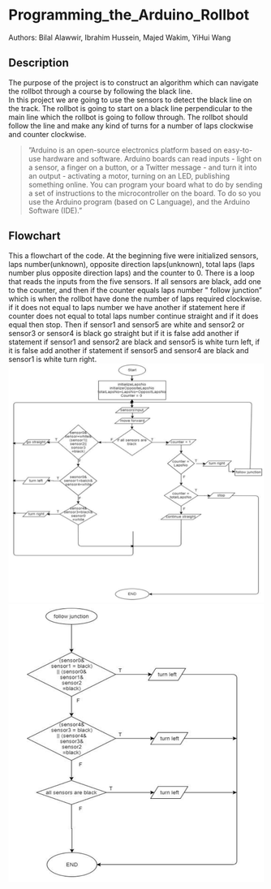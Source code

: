 # Programming_the_Arduino_Rollbot
Authors: Bilal Alawwir, Ibrahim Hussein, Majed Wakim, YiHui Wang
## Description
The purpose of the project is to construct an algorithm which can navigate the rollbot through a course by following the black line.<br/>
In this project we are going to use the sensors to detect the black line on the track. The rollbot is going to start on a black line perpendicular to the main line which the rollbot is going to follow through. The rollbot should follow the line and make any kind of turns for a number of laps clockwise and counter clockwise.
> ”Arduino is an open-source electronics platform based on easy-to-use hardware and software. Arduino boards can read inputs - light on a sensor, a finger on a button, or a Twitter message - and turn it into an output - activating a motor, turning on an LED, publishing something online. You can program your board what to do by sending a set of instructions to the microcontroller on the board. To do so you use the Arduino program (based on C Language), and the Arduino Software (IDE).” 
## Flowchart
This a flowchart of the code. At the beginning five were initialized sensors, laps number(unknown), opposite direction laps(unknown), total laps (laps number plus opposite direction laps) and the counter to 0. There is a loop that reads the inputs from the five sensors. If all sensors are black, add one to the counter, and then if the counter equals laps number " follow junction” which is when the rollbot have done the number of laps required clockwise. if it does not equal to laps number we have another if statement here if counter does not equal to total laps number continue straight and if it does equal then stop. Then if sensor1 and sensor5 are white and sensor2 or sensor3 or sensor4 is black go straight but if it is false add another if statement if sensor1 and sensor2 are black and sensor5 is white turn left, if it is false add another if statement if sensor5 and sensor4 are black and sensor1 is white turn right.
![](https://github.com/jameswyh/Programming_the_Arduino_Rollbot/blob/master/Rollbot_chart/chart1.png)
![](https://github.com/jameswyh/Programming_the_Arduino_Rollbot/blob/master/Rollbot_chart/chart2.png)
